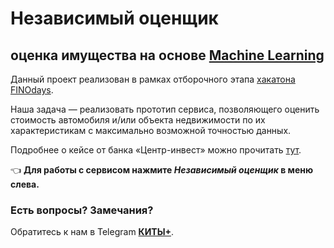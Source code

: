 # **Независимый оценщик** 
## **оценка имущества на основе [Machine Learning](https://www.google.com/search?q=%D0%BC%D0%B0%D1%88%D0%B8%D0%BD%D0%BD%D0%BE%D0%B5+%D0%BE%D0%B1%D1%83%D1%87%D0%B5%D0%BD%D0%B8%D0%B5&oq=%D0%BC%D0%B0%D1%88%D0%B8%D0%BD%D0%BD%D0%BE%D0%B5+%D0%BE%D0%B1%D1%83%D1%87%D0%B5%D0%BD%D0%B8%D0%B5&aqs=chrome..69i57j69i61j69i60j69i61.4881j0j7&sourceid=chrome&ie=UTF-8)**

Данный проект реализован в рамках отборочного этапа [хакатона FINOdays](https://finodays.com/).

Наша задача — реализовать прототип сервиса, позволяющего оценить стоимость автомобиля и/или объекта недвижимости по
их характеристикам с максимально возможной точностью данных.

Подробнее о кейсе от банка «Центр-инвест» можно прочитать [тут](https://drive.google.com/file/d/1metRELtTwwBrK4iEA0uZDNnV9jcEkyrh/view).

👈 **Для работы с сервисом нажмите _Независимый оценщик_ в меню слева.**

### Есть вопросы? Замечания?

Обратитесь к нам в Telegram [**КИТЫ+**]().
